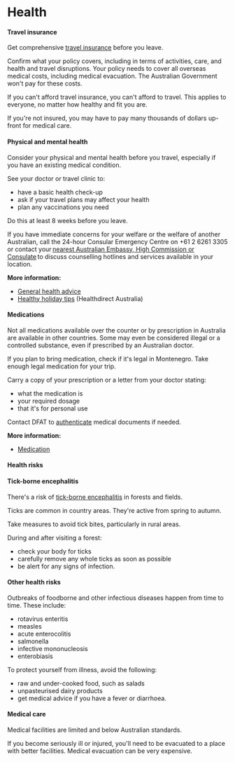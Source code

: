 # Health

#### Travel insurance

Get comprehensive [travel insurance](/before-you-go/the-basics/travel-insurance "Travel insurance") before you leave.

Confirm what your policy covers, including in terms of activities, care, and health and travel disruptions. Your policy needs to cover all overseas medical costs, including medical evacuation. The Australian Government won't pay for these costs.

If you can't afford travel insurance, you can't afford to travel. This applies to everyone, no matter how healthy and fit you are.

If you're not insured, you may have to pay many thousands of dollars up-front for medical care.

#### Physical and mental health

Consider your physical and mental health before you travel, especially if you have an existing medical condition.

See your doctor or travel clinic to:

* have a basic health check-up
* ask if your travel plans may affect your health
* plan any vaccinations you need

Do this at least 8 weeks before you leave.

If you have immediate concerns for your welfare or the welfare of another Australian, call the 24-hour Consular Emergency Centre on +61 2 6261 3305 or contact your [nearest Australian Embassy, High Commission or Consulate](https://www.dfat.gov.au/about-us/our-locations/missions/our-embassies-and-consulates-overseas) to discuss counselling hotlines and services available in your location.

**More information:**

* [General health advice](/before-you-go/health "Taking care of your health")
* [Healthy holiday tips](https://www.healthdirect.gov.au/healthy-holiday-tips-infographic) (Healthdirect Australia)

#### Medications

Not all medications available over the counter or by prescription in Australia are available in other countries. Some may even be considered illegal or a controlled substance, even if prescribed by an Australian doctor.

If you plan to bring medication, check if it's legal in Montenegro. Take enough legal medication for your trip.

Carry a copy of your prescription or a letter from your doctor stating:

* what the medication is
* your required dosage
* that it's for personal use

Contact DFAT to [authenticate](/consular-services/notarial-services "Notarial services") medical documents if needed.

**More information:**

* [Medication](/before-you-go/health/medications "Medication and medical equipment")

#### Health risks

#### Tick-borne encephalitis

There's a risk of [tick-borne encephalitis](https://www.who.int/immunization/diseases/tick_encephalitis/en/) in forests and fields.

Ticks are common in country areas. They're active from spring to autumn.

Take measures to avoid tick bites, particularly in rural areas.

During and after visiting a forest:

* check your body for ticks
* carefully remove any whole ticks as soon as possible
* be alert for any signs of infection.

#### Other health risks

Outbreaks of foodborne and other infectious diseases happen from time to time. These include:

* rotavirus enteritis
* measles
* acute enterocolitis
* salmonella
* infective mononucleosis
* enterobiasis

To protect yourself from illness, avoid the following:

* raw and under-cooked food, such as salads
* unpasteurised dairy products
* get medical advice if you have a fever or diarrhoea.

#### Medical care

Medical facilities are limited and below Australian standards.

If you become seriously ill or injured, you'll need to be evacuated to a place with better facilities. Medical evacuation can be very expensive.